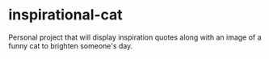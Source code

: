 # inspirational-cat
Personal project that will display inspiration quotes along with an image of a funny cat to brighten someone's day.
